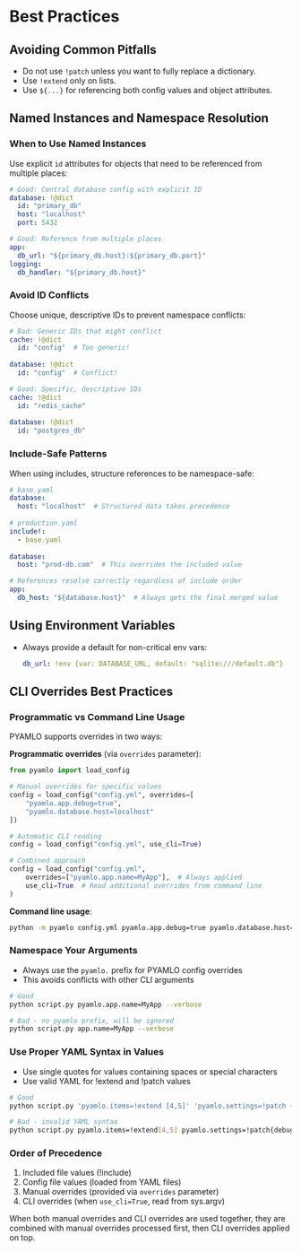 # Best Practices

## Avoiding Common Pitfalls
- Do not use `!patch` unless you want to fully replace a dictionary.
- Use `!extend` only on lists.
- Use `${...}` for referencing both config values and object attributes.

## Named Instances and Namespace Resolution

### When to Use Named Instances
Use explicit `id` attributes for objects that need to be referenced from multiple places:

```yaml
# Good: Central database config with explicit ID
database: !@dict
  id: "primary_db"
  host: "localhost"
  port: 5432

# Good: Reference from multiple places
app:
  db_url: "${primary_db.host}:${primary_db.port}"
logging:
  db_handler: "${primary_db.host}"
```

### Avoid ID Conflicts
Choose unique, descriptive IDs to prevent namespace conflicts:

```yaml
# Bad: Generic IDs that might conflict
cache: !@dict
  id: "config"  # Too generic!
  
database: !@dict  
  id: "config"  # Conflict!

# Good: Specific, descriptive IDs
cache: !@dict
  id: "redis_cache"
  
database: !@dict
  id: "postgres_db"
```

### Include-Safe Patterns
When using includes, structure references to be namespace-safe:

```yaml
# base.yaml
database:
  host: "localhost"  # Structured data takes precedence
  
# production.yaml  
include!: 
  - base.yaml
  
database:
  host: "prod-db.com"  # This overrides the included value

# References resolve correctly regardless of include order
app:
  db_host: "${database.host}"  # Always gets the final merged value
```


## Using Environment Variables
- Always provide a default for non-critical env vars:
  ```yaml
  db_url: !env {var: DATABASE_URL, default: "sqlite:///default.db"}
  ```

## CLI Overrides Best Practices

### Programmatic vs Command Line Usage

PYAMLO supports overrides in two ways:

**Programmatic overrides** (via `overrides` parameter):
```python
from pyamlo import load_config

# Manual overrides for specific values
config = load_config("config.yml", overrides=[
    "pyamlo.app.debug=true",
    "pyamlo.database.host=localhost"
])

# Automatic CLI reading
config = load_config("config.yml", use_cli=True)

# Combined approach
config = load_config("config.yml", 
    overrides=["pyamlo.app.name=MyApp"],  # Always applied
    use_cli=True  # Read additional overrides from command line
)
```

**Command line usage**:
```bash
python -m pyamlo config.yml pyamlo.app.debug=true pyamlo.database.host=localhost
```

### Namespace Your Arguments
- Always use the `pyamlo.` prefix for PYAMLO config overrides
- This avoids conflicts with other CLI arguments
```bash
# Good
python script.py pyamlo.app.name=MyApp --verbose

# Bad - no pyamlo prefix, will be ignored
python script.py app.name=MyApp --verbose
```

### Use Proper YAML Syntax in Values
- Use single quotes for values containing spaces or special characters
- Use valid YAML for !extend and !patch values
```bash
# Good
python script.py 'pyamlo.items=!extend [4,5]' 'pyamlo.settings=!patch {"debug": true}'

# Bad - invalid YAML syntax
python script.py pyamlo.items=!extend[4,5] pyamlo.settings=!patch{debug:true}
```

### Order of Precedence
1. Included file values (!include)
2. Config file values (loaded from YAML files)
3. Manual overrides (provided via `overrides` parameter)
4. CLI overrides (when `use_cli=True`, read from sys.argv)

When both manual overrides and CLI overrides are used together, they are combined with manual overrides processed first, then CLI overrides applied on top.
